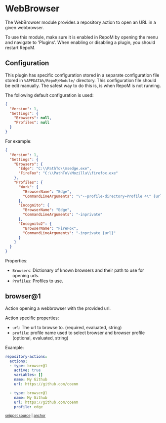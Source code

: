 # WebBrowser

The WebBrowser module provides a repository action to open an URL in a given webbrowser.

To use this module, make sure it is enabled in RepoM by opening the menu and navigate to 'Plugins'. When enabling or disabling a plugin, you should restart RepoM.<!-- singleLineInclude: _plugin_enable. path: /docs/mdsource/_plugin_enable.include.md -->

## Configuration<!-- include: DocsModuleSettingsTests.DocsModuleSettings_WebBrowserPackage#desc.verified.md -->

This plugin has specific configuration stored in a separate configuration file stored in `%APPDATA%/RepoM/Module/` directory. This configuration file should be edit manually. The safest way to do this is, is when RepoM is not running.

The following default configuration is used:

```json
{
  "Version": 1,
  "Settings": {
    "Browsers": null,
    "Profiles": null
  }
}
```

For example:

```json
{
  "Version": 1,
  "Settings": {
    "Browsers": {
      "Edge": "C:\\PathTo\\msedge.exe",
      "FireFox": "C:\\PathTo\\Mozilla\\firefox.exe"
    },
    "Profiles": {
      "Work": {
        "BrowserName": "Edge",
        "CommandLineArguments": "\"--profile-directory=Profile 4\" {url}"
      },
      "Incognito": {
        "BrowserName": "Edge",
        "CommandLineArguments": "-inprivate"
      },
      "Incognito2": {
        "BrowserName": "FireFox",
        "CommandLineArguments": "-inprivate {url}"
      }
    }
  }
}
```

Properties:

- `Browsers`: Dictionary of known browsers and their path to use for opening urls.
- `Profiles`: Profiles to use. <!-- endInclude -->

## browser@1<!-- include: _plugins.webbrowser.action. path: /docs/mdsource/_plugins.webbrowser.action.include.md -->

Action opening a webbrowser with the provided url.<!-- include: DocsRepositoryActionsTests.DocsRepositoryActionsSettings_RepositoryActionBrowserV1.verified.md -->

Action specific properties:

- `url`: The url to browse to. (required, evaluated, string)
- `profile`: profile name used to select browser and browser profile (optional, evaluated, string)<!-- endInclude -->

Example:

<!-- snippet: RepositoryActionsBrowser01 -->
<a id='snippet-repositoryactionsbrowser01'></a>
```yaml
repository-actions:
  actions:
  - type: browser@1
    active: true 
    variables: []
    name: My Github
    url: https://github.com/coenm

  - type: browser@1
    name: My Github
    url: https://github.com/coenm
    profile: edge
```
<sup><a href='/tests/RepoM.Plugin.WebBrowser.Tests/DocumentationFiles/Browser01.testfile.yaml#L3-L18' title='Snippet source file'>snippet source</a> | <a href='#snippet-repositoryactionsbrowser01' title='Start of snippet'>anchor</a></sup>
<!-- endSnippet -->
<!-- endInclude -->
